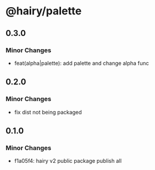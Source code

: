 # @hairy/palette

## 0.3.0

### Minor Changes

- feat(alpha|palette): add palette and change alpha func

## 0.2.0

### Minor Changes

- fix dist not being packaged

## 0.1.0

### Minor Changes

- f1a05f4: hairy v2 public package publish all
